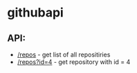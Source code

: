 # githubapi

## API:
* [/repos](http://localhost:5000/repos) - get list of all repositiries
* [/repos?id=4](http://localhost:5000/repos?id=4) - get repository with id = 4
